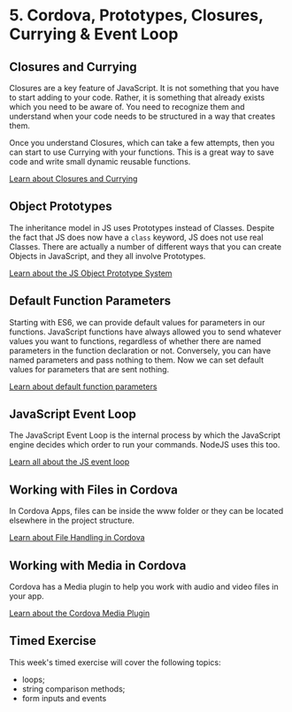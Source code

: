 # 5. Cordova, Prototypes, Closures, Currying & Event Loop

## Closures and Currying

Closures are a key feature of JavaScript. It is not something that you have to start adding to your code. Rather, it is something that already exists which you need to be aware of. You need to recognize them and understand when your code needs to be structured in a way that creates them.

Once you understand Closures, which can take a few attempts, then you can start to use Currying with your functions. This is a great way to save code and write small dynamic reusable functions.

[Learn about Closures and Currying](./closure-curry.md)

## Object Prototypes

The inheritance model in JS uses Prototypes instead of Classes. Despite the fact that JS does now have a `class` keyword, JS does not use real Classes. There are actually a number of different ways that you can create Objects in JavaScript, and they all involve Prototypes.

[Learn about the JS Object Prototype System](./object-prototypes.md)

## Default Function Parameters

Starting with ES6, we can provide default values for parameters in our functions. JavaScript functions have always allowed you to send whatever values you want to functions, regardless of whether there are named parameters in the function declaration or not. Conversely, you can have named parameters and pass nothing to them. Now we can set default values for parameters that are sent nothing.

[Learn about default function parameters](./default-params.md)

## JavaScript Event Loop

The JavaScript Event Loop is the internal process by which the JavaScript engine decides which order to run your commands. NodeJS uses this too. 

[Learn all about the JS event loop](./event-loop)

## Working with Files in Cordova

In Cordova Apps, files can be inside the www folder or they can be located elsewhere in the project structure. 

[Learn about File Handling in Cordova](./file-assets.md)

## Working with Media in Cordova

Cordova has a Media plugin to help you work with audio and video files in your app.

[Learn about the Cordova Media Plugin](./cordova-media.md)

## Timed Exercise

This week's timed exercise will cover the following topics:

- loops;
- string comparison methods; 
- form inputs and events